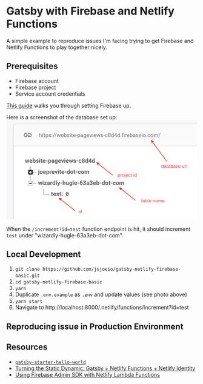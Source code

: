 # Gatsby with Firebase and Netlify Functions

A simple example to reproduce issues I'm facing trying to get Firebase and Netlify Functions to play together nicely.

## Prerequisites

- Firebase account
- Firebase project
- Service account credentials

[This guide](https://leerob.io/blog/real-time-post-views#setting-up-firebase) walks you through setting Firebase up.

Here is a screenshot of the database set up:
![database example](./db-example.png)

When the `/increment?id=test` function endpoint is hit, it should increment `test` under "wizardly-hugle-63a3eb-dot-com".

## Local Development

1. `git clone https://github.com/jsjoeio/gatsby-netlify-firebase-basic.git`
2. `cd gatsby-netlify-firebase-basic`
3. `yarn`
4. Duplicate `.env.example` as `.env` and update values (see photo above)
5. `yarn start`
6. Navigate to http://localhost:8000/.netlify/functions/increment?id=test



## Reproducing issue in Production Environment

## Resources

- [`gatsby-starter-hello-world`](https://github.com/gatsbyjs/gatsby-starter-hello-world)
- [Turning the Static Dynamic: Gatsby + Netlify Functions + Netlify Identity](https://www.gatsbyjs.org/blog/2018-12-17-turning-the-static-dynamic/)
- [Using Firebase Admin SDK with Netlify Lambda Functions](https://dev.to/jackabox/using-firebase-admin-sdk-with-netlify-lambda-functions-4h8e)

